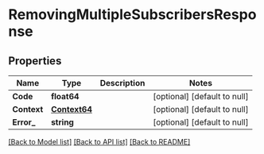 # RemovingMultipleSubscribersResponse

## Properties
Name | Type | Description | Notes
------------ | ------------- | ------------- | -------------
**Code** | **float64** |  | [optional] [default to null]
**Context** | [**Context64**](Context64.md) |  | [optional] [default to null]
**Error_** | **string** |  | [optional] [default to null]

[[Back to Model list]](../README.md#documentation-for-models) [[Back to API list]](../README.md#documentation-for-api-endpoints) [[Back to README]](../README.md)



